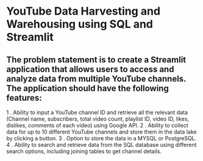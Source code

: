 # YouTube Data Harvesting and Warehousing using SQL and Streamlit 

## The problem statement is to create a Streamlit application that allows users to access and analyze data from multiple YouTube channels. The application should have the following features:
 1 . Ability to input a YouTube channel ID and retrieve all the relevant data (Channel name, subscribers, total video count, playlist ID, video ID, likes, dislikes, comments of each video) using Google API.
 2 . Ability to collect data for up to 10 different YouTube channels and store them in the data lake by clicking a button.
 3 . Option to store the data in a MYSQL or PostgreSQL.
4 . Ability to search and retrieve data from the SQL database using different search options, including joining tables to get channel details.

